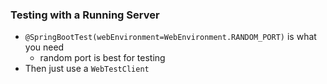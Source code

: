 ### Testing with a Running Server
* `@SpringBootTest(webEnvironment=WebEnvironment.RANDOM_PORT)` is what you need 
	* random port is best for testing
* Then just use a `WebTestClient`